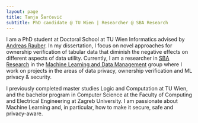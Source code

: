 ```yaml
---
layout: page
title: Tanja Šarčević
subtitle: PhD candidate @ TU Wien | Researcher @ SBA Research
---
```


I am a PhD student at <a href:="https://www.tuwien.at/">Doctoral School at TU Wien Informatics</a> advised by <a href="http://www.ifs.tuwien.ac.at/~andi/">Andreas Rauber</a>. In my dissertation, I focus on novel approaches for ownership verification of tabular data that diminish the negative effects on different aspects of data utility.
Currently, I am a researcher in <a href="https://www.sba-research.org/">SBA Research</a> in the <a href="https://www.sba-research.org/research/mldm/">Machine Learning and Data Management</a> group where I work on projects in the areas of data privacy, ownership verification and ML privacy & security.

I previously completed master studies Logic and Computation at TU Wien, and the bachelor program in Computer Science at the Faculty of Computing and Electrical Engineering at Zagreb University.
I am passionate about Machine Learning and, in particular, how to make it secure, safe and privacy-aware. 
